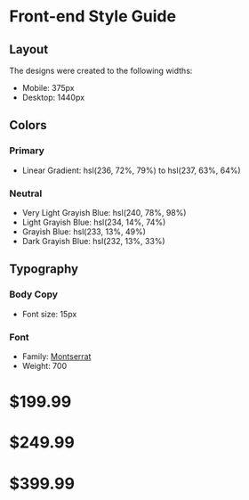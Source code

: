 # Front-end Style Guide

## Layout

The designs were created to the following widths:

- Mobile: 375px
- Desktop: 1440px

## Colors

### Primary

- Linear Gradient: hsl(236, 72%, 79%) to hsl(237, 63%, 64%)

### Neutral

- Very Light Grayish Blue: hsl(240, 78%, 98%)
- Light Grayish Blue: hsl(234, 14%, 74%)
- Grayish Blue: hsl(233, 13%, 49%)
- Dark Grayish Blue: hsl(232, 13%, 33%)

## Typography

### Body Copy

- Font size: 15px

### Font

- Family: [Montserrat](https://fonts.google.com/specimen/Montserrat)
- Weight: 700

<h1 class="Yearly ">&dollar;199.99</h1>
<h1 class="professional Yearly ">&dollar;249.99</h1>
<h1 class="Yearly ">&dollar;399.99</h1>

<script>
  function myFunction() {
    var x = document.getElementsByClassName("Monthly");
    if(checkbox.checked=="true"){
    x[0].innerHTML = "&dollar;199.99";
    x[1].innerHTML = "&dollar;249.99";
    x[2].innerHTML = "&dollar;399.99";
  }
}
function myFunction() {
  var y = document.getElementsByClassName("Yearly");
  if{checkbox.checked=false
    y[0].innerHTML = "&dollar;19.99";
    y[1].innerHTML = "&dollar;24.99";
    y[2].innerHTML = "&dollar;39.99";
  }
}
  </script>


  <script>
  function myFunction() {
  var checkbox = document.getElementById("fs");
  var Monthly = document.getElementsByClassName("Monthly ");
  var Yearly = document.getElementsByClassName("Yearly ");
  if (Monthly.style.display[0] == "block") {
    Yearly.style.display[0] = "block";
  } else {
    Monthly.style.display = "block";
  }
  }
  </script>


  <script>
    function myFunction() {
      var checkBox = document.getElementById("fs");
      var Monthly = document.getElementsByClassName("Monthly ");
      var Yearly = document.getElementsByClassName("Yearly ");
      if (checkBox.checked == true) {
        Monthly[0].innerHTML = "&dollar;199.99";
        Monthly[1].innerHTML = "&dollar;249.99";
        Monthly[2].innerHTML = "&dollar;399.99";
      }
      if (checkBox.checked == false) {
        Yearly[0].innerHTML = "&dollar;19.99";
        Yearly[1].innerHTML = "&dollar;24.99";
        Yearly[2].innerHTML = "&dollar;39.99";
      }
    }
  </script>
